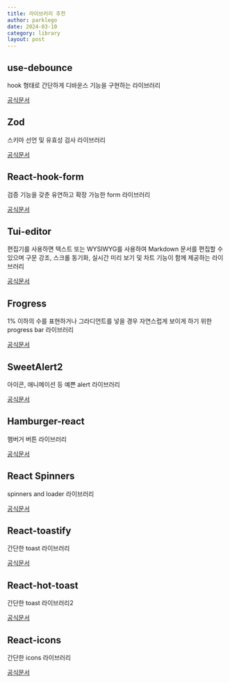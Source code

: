 ```yaml
---
title: 라이브러리 추천
author: parklego
date: 2024-03-10
category: library
layout: post
---
```


## use-debounce

hook 형태로 간단하게 디바운스 기능을 구현하는 라이브러리

[공식문서](https://github.com/xnimorz/use-debounce#readme)

## Zod

스키마 선언 및 유효성 검사 라이브러리

[공식문서](https://zod.dev/)

## React-hook-form

검증 기능을 갖춘 유연하고 확장 가능한 form 라이브러리

[공식문서](https://react-hook-form.com/)

## Tui-editor

편집기를 사용하면 텍스트 또는 WYSIWYG를 사용하여 Markdown 문서를 편집할 수 있으며 구문 강조, 스크롤 동기화, 실시간 미리 보기 및 차트 기능이 함께 제공하는 라이브러리

[공식문서](https://ui.toast.com/tui-editor)

## Frogress

1% 이하의 수를 표현하거나 그라디언트를 넣을 경우 자연스럽게 보이게 하기 위한 progress bar 라이브러리

[공식문서](https://frogress.vercel.app/)

## SweetAlert2

아이콘, 애니메이션 등 예쁜 alert 라이브러리

[공식문서](https://fkhadra.github.io/react-toastify/introduction/)

## Hamburger-react

햄버거 버튼 라이브러리

[공식문서](https://hamburger-react.netlify.app/)

## React Spinners

spinners and loader 라이브러리

[공식문서](https://mhnpd.github.io/react-loader-spinner/docs/intro/)

## React-toastify

간단한 toast 라이브러리

[공식문서](https://fkhadra.github.io/react-toastify/introduction/)

## React-hot-toast

간단한 toast 라이브러리2

[공식문서](https://react-hot-toast.com/)

## React-icons

간단한 icons 라이브러리

[공식문서](https://react-icons.github.io/react-icons/)

